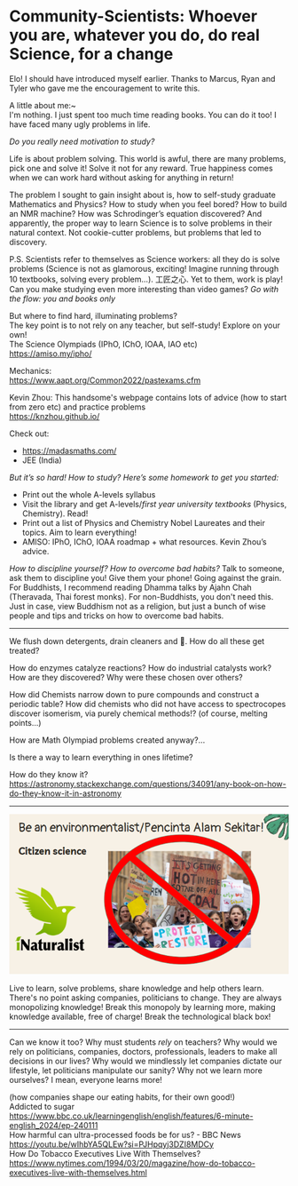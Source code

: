 # Community-Scientists: Whoever you are, whatever you do, do real Science, for a change
Elo! I should have introduced myself earlier. Thanks to Marcus, Ryan and Tyler who gave me the encouragement to write this.

A little about me:~  
I'm nothing. I just spent too much time reading books. You can do it too! I have faced many ugly problems in life.

*Do you really need motivation to study?*

Life is about problem solving. This world is awful, there are many problems, pick one and solve it! Solve it not for any reward. True happiness comes when we can work hard without asking for anything in return!

The problem I sought to gain insight about is, how to self-study graduate Mathematics and Physics? How to study when you feel bored? How to build an NMR machine? How was Schrodinger’s equation discovered? And apparently, the proper way to learn Science is to solve problems in their natural context. Not cookie-cutter problems, but problems that led to discovery.

P.S. Scientists refer to themselves as Science workers: all they do is solve problems (Science is not as glamorous, exciting! Imagine running through 10 textbooks, solving every problem…). 工匠之心. Yet to them, work is play! Can you make studying even more interesting than video games? *Go with the flow: you and books only*

But where to find hard, illuminating problems?  
The key point is to not rely on any teacher, but self-study! Explore on your own!  
The Science Olympiads (IPhO, IChO, IOAA, IAO etc)  
https://amiso.my/ipho/

Mechanics:  
https://www.aapt.org/Common2022/pastexams.cfm

Kevin Zhou: This handsome's webpage contains lots of advice (how to start from zero etc) and practice problems  
https://knzhou.github.io/

Check out:
- https://madasmaths.com/
- JEE (India)

*But it’s so hard! How to study? Here’s some homework to get you started:*
- Print out the whole A-levels syllabus
- Visit the library and get A-levels/*first year university textbooks* (Physics, Chemistry). Read!
- Print out a list of Physics and Chemistry Nobel Laureates and their topics. Aim to learn everything!
- AMISO: IPhO, IChO, IOAA roadmap + what resources. Kevin Zhou’s advice.

*How to discipline yourself? How to overcome bad habits?*
Talk to someone, ask them to discipline you! Give them your phone! Going against the grain.
For Buddhists, I recommend reading Dhamma talks by Ajahn Chah (Theravada, Thai forest monks). For non-Buddhists, you don't need this. Just in case, view Buddhism not as a religion, but just a bunch of wise people and tips and tricks on how to overcome bad habits.

________________________________________________________


We flush down detergents, drain cleaners and 💩. How do all these get treated?

How do enzymes catalyze reactions? How do industrial catalysts work? How are they discovered? Why were these chosen over others?

How did Chemists narrow down to pure compounds and construct a periodic table? How did chemists who did not have access to spectrocopes discover isomerism, via purely chemical methods!? (of course, melting points...)

How are Math Olympiad problems created anyway?...

Is there a way to learn everything in ones lifetime? 

How do they know it?  
https://astronomy.stackexchange.com/questions/34091/any-book-on-how-do-they-know-it-in-astronomy


_____________

![learn_x_protest](https://github.com/yuchenglim/Community-Scientists/blob/main/Images/learn_x_protest.png)

Live to learn, solve problems, share knowledge and help others learn. There's no point asking companies, politicians to change. They are always monopolizing knowledge! Break this monopoly by learning more, making knowledge available, free of charge! Break the technological black box!


____________________________________________________________


Can we know it too? Why must students *rely* on teachers? Why would we rely on politicians, companies, doctors, professionals, leaders to make all decisions in our lives? Why would we mindlessly let companies dictate our lifestyle, let politicians manipulate our sanity? Why not we learn more ourselves? I mean, everyone learns more! 

(how companies shape our eating habits, for their own good!)  
Addicted to sugar  
https://www.bbc.co.uk/learningenglish/english/features/6-minute-english_2024/ep-240111  
How harmful can ultra-processed foods be for us? - BBC News  
https://youtu.be/wIhbYA5QLEw?si=PJHpqyj3DZI8MDCy  
How Do Tobacco Executives Live With Themselves?  
https://www.nytimes.com/1994/03/20/magazine/how-do-tobacco-executives-live-with-themselves.html
